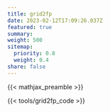 ```yaml
---
title: grid2fp
date: 2023-02-12T17:09:26.037Z
featured: true
summary:
weight: 500
sitemap:
  priority: 0.8
  weight: 0.4
share: false
---
```



{{< mathjax_preamble >}}

{{< tools/grid2fp_code >}}